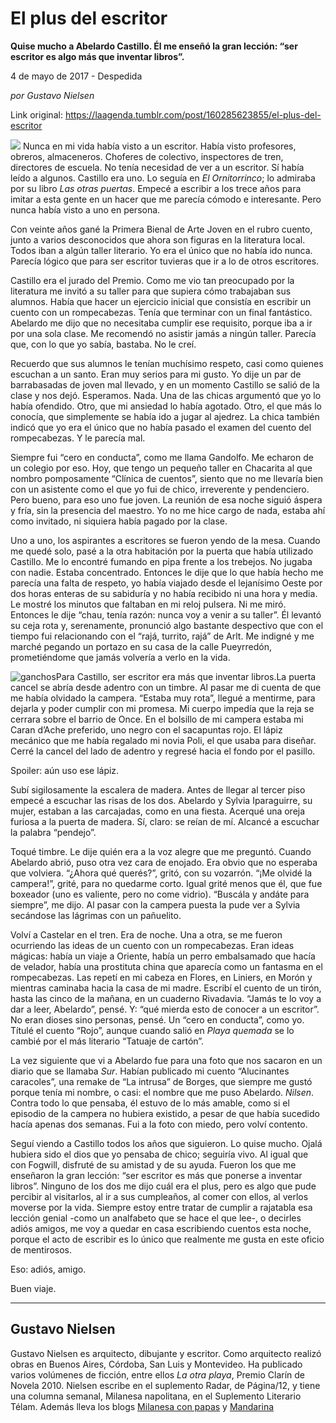 # El plus del escritor

**Quise mucho a Abelardo Castillo. Él me enseñó la gran lección: “ser escritor es algo más que inventar libros”.**

4 de mayo de 2017 - Despedida

_por Gustavo Nielsen_

Link original: https://laagenda.tumblr.com/post/160285623855/el-plus-del-escritor

![](https://64.media.tumblr.com/920b34297883ea5b93f7c0056fa04c2e/tumblr_inline_pk0oqpMwv91t6q87u_500.jpg)
Nunca en mi vida había visto a un escritor. Había visto profesores, obreros, almaceneros. Choferes de colectivo, inspectores de tren, directores de escuela. No tenía necesidad de ver a un escritor. Sí había leído a algunos. Castillo era uno. Lo seguía en *El Ornitorrinco*; lo admiraba por su libro *Las otras puertas*. Empecé a escribir a los trece años para imitar a esta gente en un hacer que me parecía cómodo e interesante. Pero nunca había visto a uno en persona. 

Con veinte años gané la Primera Bienal de Arte Joven en el rubro cuento, junto a varios desconocidos que ahora son figuras en la literatura local. Todos iban a algún taller literario. Yo era el único que no había ido nunca. Parecía lógico que para ser escritor tuvieras que ir a lo de otros escritores. 

Castillo era el jurado del Premio. Como me vio tan preocupado por la literatura me invitó a su taller para que supiera cómo trabajaban sus alumnos. Había que hacer un ejercicio inicial que consistía en escribir un cuento con un rompecabezas. Tenía que terminar con un final fantástico. Abelardo me dijo que no necesitaba cumplir ese requisito, porque iba a ir por una sola clase. Me recomendó no asistir jamás a ningún taller. Parecía que, con lo que yo sabía, bastaba. No le creí. 

Recuerdo que sus alumnos le tenían muchísimo respeto, casi como quienes escuchan a un santo. Eran muy serios para mi gusto. Yo dije un par de barrabasadas de joven mal llevado, y en un momento Castillo se salió de la clase y nos dejó. Esperamos. Nada. Una de las chicas argumentó que yo lo había ofendido. Otro, que mi ansiedad lo había agotado. Otro, el que más lo conocía, que simplemente se había ido a jugar al ajedrez. La chica también indicó que yo era el único que no había pasado el examen del cuento del rompecabezas. Y le parecía mal. 

Siempre fui “cero en conducta”, como me llama Gandolfo. Me echaron de un colegio por eso. Hoy, que tengo un pequeño taller en Chacarita al que nombro pomposamente “Clínica de cuentos”, siento que no me llevaría bien con un asistente como el que yo fui de chico, irreverente y pendenciero. Pero bueno, para eso uno fue joven. La reunión de esa noche siguió áspera y fría, sin la presencia del maestro. Yo no me hice cargo de nada, estaba ahí como invitado, ni siquiera había pagado por la clase. 

Uno a uno, los aspirantes a escritores se fueron yendo de la mesa. Cuando me quedé solo, pasé a la otra habitación por la puerta que había utilizado Castillo. Me lo encontré fumando en pipa frente a los trebejos. No jugaba con nadie. Estaba concentrado. Entonces le dije que lo que había hecho me parecía una falta de respeto, yo había viajado desde el lejanísimo Oeste por dos horas enteras de su sabiduría y no había recibido ni una hora y media. Le mostré los minutos que faltaban en mi reloj pulsera. Ni me miró. Entonces le dije “chau, tenía razón: nunca voy a venir a su taller”. Él levantó su ceja rota y, serenamente, pronunció algo bastante despectivo que con el tiempo fui relacionando con el “rajá, turrito, rajá” de Arlt. Me indigné y me marché pegando un portazo en su casa de la calle Pueyrredón, prometiéndome que jamás volvería a verlo en la vida. 

![ganchos](https://64.media.tumblr.com/def669248b9088f0176878109f392d38/tumblr_inline_pk0oqqa16q1t6q87u_500.jpg)Para Castillo, ser escritor era más que inventar libros.La puerta cancel se abría desde adentro con un timbre. Al pasar me di cuenta de que me había olvidado la campera. “Estaba muy rota”, llegué a mentirme, para dejarla y poder cumplir con mi promesa. Mi cuerpo impedía que la reja se cerrara sobre el barrio de Once. En el bolsillo de mi campera estaba mi Caran d’Ache preferido, uno negro con el sacapuntas rojo. El lápiz mecánico que me había regalado mi novia Poli, el que usaba para diseñar. Cerré la cancel del lado de adentro y regresé hacia el fondo por el pasillo. 

Spoiler: aún uso ese lápiz. 

Subí sigilosamente la escalera de madera. Antes de llegar al tercer piso empecé a escuchar las risas de los dos. Abelardo y Sylvia Iparaguirre, su mujer, estaban a las carcajadas, como en una fiesta. Acerqué una oreja furiosa a la puerta de madera. Sí, claro: se reían de mí. Alcancé a escuchar la palabra “pendejo”. 

Toqué timbre. Le dije quién era a la voz alegre que me preguntó. Cuando Abelardo abrió, puso otra vez cara de enojado. Era obvio que no esperaba que volviera. “¿Ahora qué querés?”, gritó, con su vozarrón. “¡Me olvidé la campera!”, grité, para no quedarme corto. Igual grité menos que él, que fue boxeador (uno es valiente, pero no come vidrio). “Buscála y andáte para siempre”, me dijo. Al pasar con la campera puesta la pude ver a Sylvia secándose las lágrimas con un pañuelito. 

Volví a Castelar en el tren. Era de noche. Una a otra, se me fueron ocurriendo las ideas de un cuento con un rompecabezas. Eran ideas mágicas: había un viaje a Oriente, había un perro embalsamado que hacía de velador, había una prostituta china que aparecía como un fantasma en el rompecabezas. Las repetí en mi cabeza en Flores, en Liniers, en Morón y mientras caminaba hacia la casa de mi madre. Escribí el cuento de un tirón, hasta las cinco de la mañana, en un cuaderno Rivadavia. “Jamás te lo voy a dar a leer, Abelardo”, pensé. Y: “qué mierda esto de conocer a un escritor”. No eran dioses sino personas, pensé. Un “cero en conducta”, como yo. Títulé el cuento “Rojo”, aunque cuando salió en *Playa quemada* se lo cambié por el más literario “Tatuaje de cartón”. 

La vez siguiente que vi a Abelardo fue para una foto que nos sacaron en un diario que se llamaba *Sur*. Habían publicado mi cuento “Alucinantes caracoles”, una remake de “La intrusa” de Borges, que siempre me gustó porque tenía mi nombre, o casi: el nombre que me puso Abelardo. *Nilsen*. Contra todo lo que pensaba, él estuvo de lo más amable, como si el episodio de la campera no hubiera existido, a pesar de que había sucedido hacía apenas dos semanas. Fui a la foto con miedo, pero volví contento. 

Seguí viendo a Castillo todos los años que siguieron. Lo quise mucho. Ojalá hubiera sido el dios que yo pensaba de chico; seguiría vivo. Al igual que con Fogwill, disfruté de su amistad y de su ayuda. Fueron los que me enseñaron la gran lección: “ser escritor es más que ponerse a inventar libros”. Ninguno de los dos me dijo cuál era el plus, pero es algo que pude percibir al visitarlos, al ir a sus cumpleaños, al comer con ellos, al verlos moverse por la vida. Siempre estoy entre tratar de cumplir a rajatabla esa lección genial -como un analfabeto que se hace el que lee-, o decirles adiós amigos, me voy a quedar en casa escribiendo cuentos esta noche, porque el acto de escribir es lo único que realmente me gusta en este oficio de mentirosos. 

Eso: adiós, amigo. 

Buen viaje. 

  




---

 Gustavo Nielsen
----------------

 Gustavo Nielsen es arquitecto, dibujante y escritor. Como arquitecto realizó obras en Buenos Aires, Córdoba, San Luis y Montevideo. Ha publicado varios volúmenes de ficción, entre ellos *La otra playa*, Premio Clarín de Novela 2010. Nielsen escribe en el suplemento Radar, de Página/12, y tiene una columna semanal, Milanesa napolitana, en el Suplemento Literario Télam. Además lleva los blogs [Milanesa con papas](http://milanesaconpapas.blogspot.com.ar/) y [Mandarina](http://mandarinasdulces.blogspot.com.ar/)

